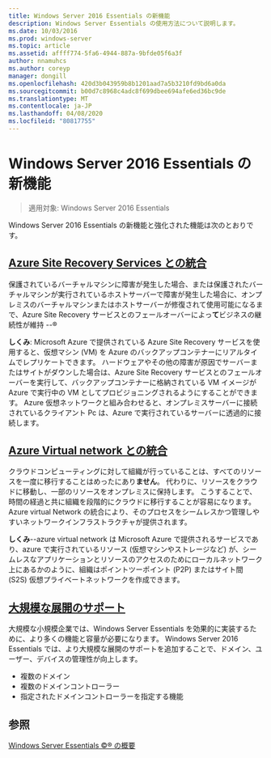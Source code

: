 ```yaml
---
title: Windows Server 2016 Essentials の新機能
description: Windows Server Essentials の使用方法について説明します。
ms.date: 10/03/2016
ms.prod: windows-server
ms.topic: article
ms.assetid: affff774-5fa6-4944-887a-9bfde05f6a3f
author: nnamuhcs
ms.author: coreyp
manager: dongill
ms.openlocfilehash: 420d3b043959b8b1201aad7a5b3210fd9bd6a0da
ms.sourcegitcommit: b00d7c8968c4adc8f699dbee694afe6ed36bc9de
ms.translationtype: MT
ms.contentlocale: ja-JP
ms.lasthandoff: 04/08/2020
ms.locfileid: "80817755"
---
```

# <a name="whats-new-in-windows-server-2016-essentials"></a>Windows Server 2016 Essentials の新機能

> 適用対象: Windows Server 2016 Essentials

Windows Server 2016 Essentials の新機能と強化された機能は次のとおりです。

## <a name="integration-with-azure-site-recovery-services"></a>[Azure Site Recovery Services との統合](azure-site-recovery-services-integration.md)

保護されているバーチャルマシンに障害が発生した場合、または保護されたバーチャルマシンが実行されているホストサーバーで障害が発生した場合に、オンプレミスのバーチャルマシンまたはホストサーバーが修復されて使用可能になるまで、Azure Site Recovery サービスとのフェールオーバーによっ**て**ビジネスの継続性が維持 --&reg; 

**しくみ**: Microsoft Azure で提供されている Azure Site Recovery サービスを使用すると、仮想マシン (VM) を Azure のバックアップコンテナーにリアルタイムでレプリケートできます。 ハードウェアやその他の障害が原因でサーバーまたはサイトがダウンした場合は、Azure Site Recovery サービスとのフェールオーバーを実行して、バックアップコンテナーに格納されている VM イメージが Azure で実行中の VM としてプロビジョニングされるようにすることができます。 Azure 仮想ネットワークと組み合わせると、オンプレミスサーバーに接続されているクライアント Pc は、Azure で実行されているサーバーに透過的に接続します。     
                                                                                                                                                                                                                                                                                                               

## <a name="integration-with-azure-virtual-network"></a>[Azure Virtual network との統合](azure-virtual-network-integration.md)

クラウドコンピューティングに対して組織が行っていることは、すべてのリソースを一度に移行することはめったにあり**ません**。 代わりに、リソースをクラウドに移動し、一部のリソースをオンプレミスに保持します。 こうすることで、時間の経過と共に組織を段階的にクラウドに移行することが容易になります。 Azure virtual Network の統合により、そのプロセスをシームレスかつ管理しやすいネットワークインフラストラクチャが提供されます。

**しくみ**--azure virtual network は Microsoft Azure で提供されるサービスであり、azure で実行されているリソース (仮想マシンやストレージなど) が、シームレスなアプリケーションとリソースのアクセスのためにローカルネットワーク上にあるかのように、組織はポイントツーポイント (P2P) またはサイト間 (S2S) 仮想プライベートネットワークを作成できます。



## <a name="support-for-larger-deployments"></a>[大規模な展開のサポート](support-for-larger-deployments.md) 

大規模な小規模企業では、Windows Server Essentials を効果的に実装するために、より多くの機能と容量が必要になります。 Windows Server 2016 Essentials では、より大規模な展開のサポートを追加することで、ドメイン、ユーザー、デバイスの管理性が向上します。                                                                                                                                                                                                 

 - 複数のドメイン
 - 複数のドメインコントローラー                                                                                                                                                                                                                                        
 - 指定されたドメインコントローラーを指定する機能                                                                                                                                                                                                                   
                                                                                                                                                                                                                                                                                                                                                                                                                                                                                                                                                                                                                                                                                                       

<a name="see-also"></a>参照
--------

[Windows Server Essentials &copy;&reg; の概要](get-started.md)